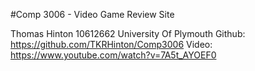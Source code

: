 #Comp 3006 - Video Game Review Site

Thomas Hinton
10612662
University Of Plymouth
Github: https://github.com/TKRHinton/Comp3006
Video: https://www.youtube.com/watch?v=7A5t_AYOEF0

